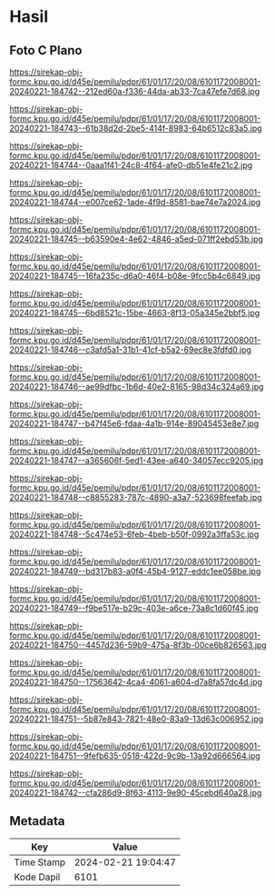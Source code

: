# Hasil

## Foto C Plano

https://sirekap-obj-formc.kpu.go.id/d45e/pemilu/pdpr/61/01/17/20/08/6101172008001-20240221-184742--212ed60a-f336-44da-ab33-7ca47efe7d68.jpg

https://sirekap-obj-formc.kpu.go.id/d45e/pemilu/pdpr/61/01/17/20/08/6101172008001-20240221-184743--61b38d2d-2be5-414f-8983-64b6512c83a5.jpg

https://sirekap-obj-formc.kpu.go.id/d45e/pemilu/pdpr/61/01/17/20/08/6101172008001-20240221-184744--0aaa1f41-24c8-4f64-afe0-db51e4fe21c2.jpg

https://sirekap-obj-formc.kpu.go.id/d45e/pemilu/pdpr/61/01/17/20/08/6101172008001-20240221-184744--e007ce62-1ade-4f9d-8581-bae74e7a2024.jpg

https://sirekap-obj-formc.kpu.go.id/d45e/pemilu/pdpr/61/01/17/20/08/6101172008001-20240221-184745--b63590e4-4e62-4846-a5ed-071ff2ebd53b.jpg

https://sirekap-obj-formc.kpu.go.id/d45e/pemilu/pdpr/61/01/17/20/08/6101172008001-20240221-184745--16fa235c-d6a0-46f4-b08e-9fcc5b4c6849.jpg

https://sirekap-obj-formc.kpu.go.id/d45e/pemilu/pdpr/61/01/17/20/08/6101172008001-20240221-184745--6bd8521c-15be-4663-8f13-05a345e2bbf5.jpg

https://sirekap-obj-formc.kpu.go.id/d45e/pemilu/pdpr/61/01/17/20/08/6101172008001-20240221-184746--c3afd5a1-31b1-41cf-b5a2-69ec8e3fdfd0.jpg

https://sirekap-obj-formc.kpu.go.id/d45e/pemilu/pdpr/61/01/17/20/08/6101172008001-20240221-184746--ae99dfbc-1b6d-40e2-8165-98d34c324a69.jpg

https://sirekap-obj-formc.kpu.go.id/d45e/pemilu/pdpr/61/01/17/20/08/6101172008001-20240221-184747--b47f45e6-fdaa-4a1b-914e-89045453e8e7.jpg

https://sirekap-obj-formc.kpu.go.id/d45e/pemilu/pdpr/61/01/17/20/08/6101172008001-20240221-184747--a365606f-5ed1-43ee-a640-34057ecc9205.jpg

https://sirekap-obj-formc.kpu.go.id/d45e/pemilu/pdpr/61/01/17/20/08/6101172008001-20240221-184748--c8855283-787c-4890-a3a7-523698feefab.jpg

https://sirekap-obj-formc.kpu.go.id/d45e/pemilu/pdpr/61/01/17/20/08/6101172008001-20240221-184748--5c474e53-6feb-4beb-b50f-0992a3ffa53c.jpg

https://sirekap-obj-formc.kpu.go.id/d45e/pemilu/pdpr/61/01/17/20/08/6101172008001-20240221-184749--bd317b83-a0f4-45b4-9127-eddc1ee058be.jpg

https://sirekap-obj-formc.kpu.go.id/d45e/pemilu/pdpr/61/01/17/20/08/6101172008001-20240221-184749--f9be517e-b29c-403e-a6ce-73a8c1d60f45.jpg

https://sirekap-obj-formc.kpu.go.id/d45e/pemilu/pdpr/61/01/17/20/08/6101172008001-20240221-184750--4457d236-59b9-475a-8f3b-00ce6b826563.jpg

https://sirekap-obj-formc.kpu.go.id/d45e/pemilu/pdpr/61/01/17/20/08/6101172008001-20240221-184750--17563642-4ca4-4061-a604-d7a8fa57dc4d.jpg

https://sirekap-obj-formc.kpu.go.id/d45e/pemilu/pdpr/61/01/17/20/08/6101172008001-20240221-184751--5b87e843-7821-48e0-83a9-13d63c006952.jpg

https://sirekap-obj-formc.kpu.go.id/d45e/pemilu/pdpr/61/01/17/20/08/6101172008001-20240221-184751--9fefb635-0518-422d-9c9b-13a92d666564.jpg

https://sirekap-obj-formc.kpu.go.id/d45e/pemilu/pdpr/61/01/17/20/08/6101172008001-20240221-184742--cfa286d9-8f63-4113-9e90-45cebd640a28.jpg


## Metadata

| Key        | Value               |
| ---------- | ------------------- |
| Time Stamp | 2024-02-21 19:04:47 |
| Kode Dapil | 6101                |



